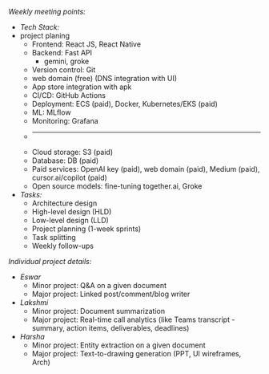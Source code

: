 *Weekly meeting points:*

* *Tech Stack:*
* project planing
    * Frontend: React JS, React Native
    * Backend: Fast API
      * gemini, groke
    * Version control: Git
    * web domain (free) (DNS integration with UI)
    * App store integration with apk
    * CI/CD: GitHub Actions
    * Deployment: ECS (paid), Docker, Kubernetes/EKS (paid)
    * ML: MLflow
    * Monitoring: Grafana
    * ---
    * Cloud storage: S3 (paid)
    * Database: DB (paid)
    * Paid services: OpenAI key (paid), web domain (paid), Medium (paid), cursor.ai/copilot (paid)
    * Open source models: fine-tuning together.ai, Groke
* *Tasks:*
    * Architecture design
    * High-level design (HLD)
    * Low-level design (LLD)
    * Project planning (1-week sprints)
    * Task splitting
    * Weekly follow-ups

*Individual project details:*

* *Eswar*
    * Minor project: Q&A on a given document
    * Major project: Linked post/comment/blog writer
* *Lakshmi*
    * Minor project: Document summarization
    * Major project: Real-time call analytics (like Teams transcript - summary, action items, deliverables, deadlines)
* *Harsha*
    * Minor project: Entity extraction on a given document
    * Major project: Text-to-drawing generation (PPT, UI wireframes, Arch)
